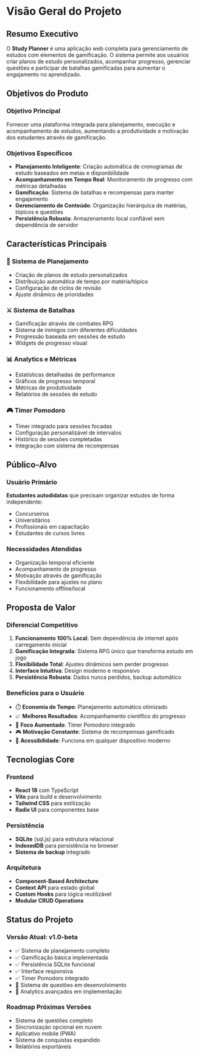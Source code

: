 # Visão Geral do Projeto

## Resumo Executivo

O **Study Planner** é uma aplicação web completa para gerenciamento de estudos com elementos de gamificação. O sistema permite aos usuários criar planos de estudo personalizados, acompanhar progresso, gerenciar questões e participar de batalhas gamificadas para aumentar o engajamento no aprendizado.

## Objetivos do Produto

### Objetivo Principal
Fornecer uma plataforma integrada para planejamento, execução e acompanhamento de estudos, aumentando a produtividade e motivação dos estudantes através de gamificação.

### Objetivos Específicos
- **Planejamento Inteligente**: Criação automática de cronogramas de estudo baseados em metas e disponibilidade
- **Acompanhamento em Tempo Real**: Monitoramento de progresso com métricas detalhadas
- **Gamificação**: Sistema de batalhas e recompensas para manter engajamento
- **Gerenciamento de Conteúdo**: Organização hierárquica de matérias, tópicos e questões
- **Persistência Robusta**: Armazenamento local confiável sem dependência de servidor

## Características Principais

### 🎯 Sistema de Planejamento
- Criação de planos de estudo personalizados
- Distribuição automática de tempo por matéria/tópico
- Configuração de ciclos de revisão
- Ajuste dinâmico de prioridades

### ⚔️ Sistema de Batalhas
- Gamificação através de combates RPG
- Sistema de inimigos com diferentes dificuldades
- Progressão baseada em sessões de estudo
- Widgets de progresso visual

### 📊 Analytics e Métricas
- Estatísticas detalhadas de performance
- Gráficos de progresso temporal
- Métricas de produtividade
- Relatórios de sessões de estudo

### 🎮 Timer Pomodoro
- Timer integrado para sessões focadas
- Configuração personalizável de intervalos
- Histórico de sessões completadas
- Integração com sistema de recompensas

## Público-Alvo

### Usuário Primário
**Estudantes autodidatas** que precisam organizar estudos de forma independente:
- Concurseiros
- Universitários
- Profissionais em capacitação
- Estudantes de cursos livres

### Necessidades Atendidas
- Organização temporal eficiente
- Acompanhamento de progresso
- Motivação através de gamificação
- Flexibilidade para ajustes no plano
- Funcionamento offline/local

## Proposta de Valor

### Diferencial Competitivo
1. **Funcionamento 100% Local**: Sem dependência de internet após carregamento inicial
2. **Gamificação Integrada**: Sistema RPG único que transforma estudo em jogo
3. **Flexibilidade Total**: Ajustes dinâmicos sem perder progresso
4. **Interface Intuitiva**: Design moderno e responsivo
5. **Persistência Robusta**: Dados nunca perdidos, backup automático

### Benefícios para o Usuário
- ⏱️ **Economia de Tempo**: Planejamento automático otimizado
- 📈 **Melhores Resultados**: Acompanhamento científico do progresso
- 🎯 **Foco Aumentado**: Timer Pomodoro integrado
- 🎮 **Motivação Constante**: Sistema de recompensas gamificado
- 📱 **Acessibilidade**: Funciona em qualquer dispositivo moderno

## Tecnologias Core

### Frontend
- **React 18** com TypeScript
- **Vite** para build e desenvolvimento
- **Tailwind CSS** para estilização
- **Radix UI** para componentes base

### Persistência
- **SQLite** (sql.js) para estrutura relacional
- **IndexedDB** para persistência no browser
- **Sistema de backup** integrado

### Arquitetura
- **Component-Based Architecture**
- **Context API** para estado global
- **Custom Hooks** para lógica reutilizável
- **Modular CRUD Operations**

## Status do Projeto

### Versão Atual: v1.0-beta
- ✅ Sistema de planejamento completo
- ✅ Gamificação básica implementada
- ✅ Persistência SQLite funcional
- ✅ Interface responsiva
- ✅ Timer Pomodoro integrado
- 🔄 Sistema de questões em desenvolvimento
- 🔄 Analytics avançados em implementação

### Roadmap Próximas Versões
- Sistema de questões completo
- Sincronização opcional em nuvem
- Aplicativo mobile (PWA)
- Sistema de conquistas expandido
- Relatórios exportáveis